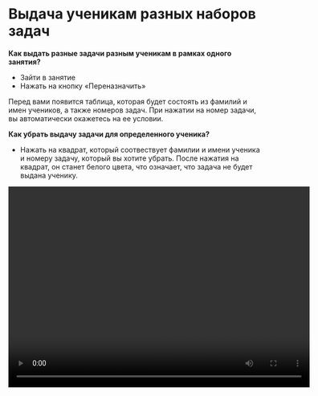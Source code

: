 # Выдача ученикам разных наборов задач

**Как выдать разные задачи разным ученикам в рамках одного занятия?**

- Зайти в занятие
- Нажать на кнопку «Переназначить»

Перед вами появится таблица, которая будет состоять из фамилий и имен учеников, а также номеров задач. При нажатии на номер задачи, вы автоматически окажетесь на ее условии. 

**Как убрать выдачу задачи для определенного ученика?**

- Нажать на квадрат, который соотвествует фамилии и имени ученика и номеру задачу, который вы хотите убрать. После нажатия на квадрат, он станет белого цвета, что означает, что задача не будет выдана ученику.

<video width="600" height="400" controls=true src="https://s3-eu-west-1.amazonaws.com/edu-prod/video/help_videos/9.mp4" type="video/mp4" />
